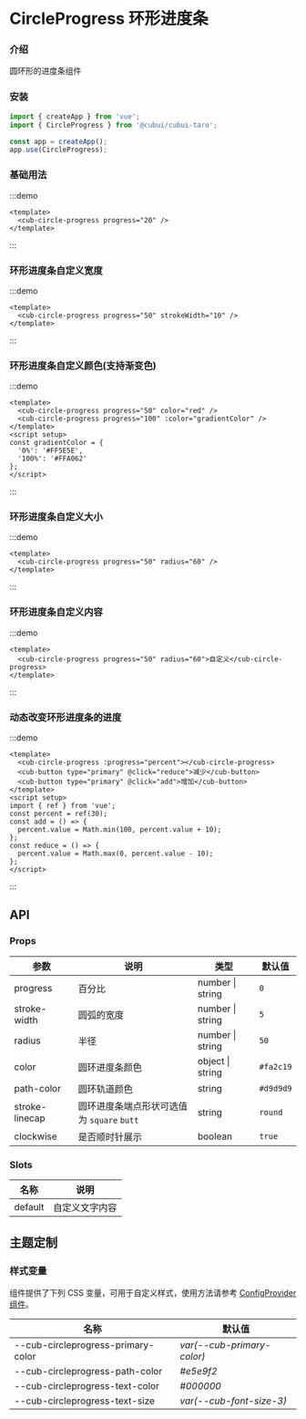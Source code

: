 # CircleProgress 环形进度条

### 介绍

圆环形的进度条组件

### 安装

```js
import { createApp } from 'vue';
import { CircleProgress } from '@cubui/cubui-taro';

const app = createApp();
app.use(CircleProgress);
```

### 基础用法

:::demo

```vue
<template>
  <cub-circle-progress progress="20" />
</template>
```

:::

### 环形进度条自定义宽度

:::demo

```vue
<template>
  <cub-circle-progress progress="50" strokeWidth="10" />
</template>
```

:::

### 环形进度条自定义颜色(支持渐变色)

:::demo

```vue
<template>
  <cub-circle-progress progress="50" color="red" />
  <cub-circle-progress progress="100" :color="gradientColor" />
</template>
<script setup>
const gradientColor = {
  '0%': '#FF5E5E',
  '100%': '#FFA062'
};
</script>
```

:::

### 环形进度条自定义大小

:::demo

```vue
<template>
  <cub-circle-progress progress="50" radius="60" />
</template>
```

:::

### 环形进度条自定义内容

:::demo

```vue
<template>
  <cub-circle-progress progress="50" radius="60">自定义</cub-circle-progress>
</template>
```

:::

### 动态改变环形进度条的进度

:::demo

```vue
<template>
  <cub-circle-progress :progress="percent"></cub-circle-progress>
  <cub-button type="primary" @click="reduce">减少</cub-button>
  <cub-button type="primary" @click="add">增加</cub-button>
</template>
<script setup>
import { ref } from 'vue';
const percent = ref(30);
const add = () => {
  percent.value = Math.min(100, percent.value + 10);
};
const reduce = () => {
  percent.value = Math.max(0, percent.value - 10);
};
</script>
```

:::

## API

### Props

| 参数           | 说明                                       | 类型             | 默认值    |
| -------------- | ------------------------------------------ | ---------------- | --------- |
| progress       | 百分比                                     | number \| string | `0`       |
| stroke-width   | 圆弧的宽度                                 | number \| string | `5`       |
| radius         | 半径                                       | number \| string | `50`      |
| color          | 圆环进度条颜色                             | object \| string | `#fa2c19` |
| path-color     | 圆环轨道颜色                               | string           | `#d9d9d9` |
| stroke-linecap | 圆环进度条端点形状可选值为 `square` `butt` | string           | `round`   |
| clockwise      | 是否顺时针展示                             | boolean          | `true`    |

### Slots

| 名称    | 说明           |
| ------- | -------------- |
| default | 自定义文字内容 |

## 主题定制

### 样式变量

组件提供了下列 CSS 变量，可用于自定义样式，使用方法请参考 [ConfigProvider 组件](#/zh-CN/component/configprovider)。

| 名称                               | 默认值                     |
| ---------------------------------- | -------------------------- |
| --cub-circleprogress-primary-color | _var(--cub-primary-color)_ |
| --cub-circleprogress-path-color    | _#e5e9f2_                  |
| --cub-circleprogress-text-color    | _#000000_                  |
| --cub-circleprogress-text-size     | _var(--cub-font-size-3)_   |
